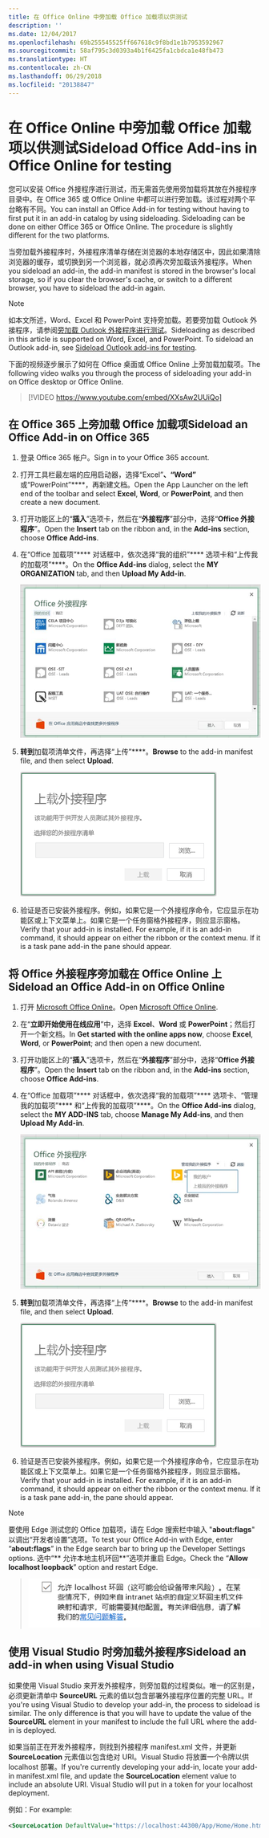 ```yaml
---
title: 在 Office Online 中旁加载 Office 加载项以供测试
description: ''
ms.date: 12/04/2017
ms.openlocfilehash: 69b255545525ff667618c9f8bd1e1b7953592967
ms.sourcegitcommit: 58af795c3d0393a4b1f6425fa1cbdca1e48fb473
ms.translationtype: HT
ms.contentlocale: zh-CN
ms.lasthandoff: 06/29/2018
ms.locfileid: "20138847"
---
```

# <a name="sideload-office-add-ins-in-office-online-for-testing"></a><span data-ttu-id="ef9e0-102">在 Office Online 中旁加载 Office 加载项以供测试</span><span class="sxs-lookup"><span data-stu-id="ef9e0-102">Sideload Office Add-ins in Office Online for testing</span></span>

<span data-ttu-id="ef9e0-p101">您可以安装 Office 外接程序进行测试，而无需首先使用旁加载将其放在外接程序目录中。在 Office 365 或 Office Online 中都可以进行旁加载。该过程对两个平台略有不同。</span><span class="sxs-lookup"><span data-stu-id="ef9e0-p101">You can install an Office Add-in for testing without having to first put it in an add-in catalog by using sideloading. Sideloading can be done on either Office 365 or Office Online. The procedure is slightly different for the two platforms.</span></span> 

<span data-ttu-id="ef9e0-106">当旁加载外接程序时，外接程序清单存储在浏览器的本地存储区中，因此如果清除浏览器的缓存，或切换到另一个浏览器，就必须再次旁加载该外接程序。</span><span class="sxs-lookup"><span data-stu-id="ef9e0-106">When you sideload an add-in, the add-in manifest is stored in the browser's local storage, so if you clear the browser's cache, or switch to a different browser, you have to sideload the add-in again.</span></span>


> [!NOTE]
> <span data-ttu-id="ef9e0-p102">如本文所述，Word、Excel 和 PowerPoint 支持旁加载。若要旁加载 Outlook 外接程序，请参阅[旁加载 Outlook 外接程序进行测试](https://docs.microsoft.com/en-us/outlook/add-ins/sideload-outlook-add-ins-for-testing)。</span><span class="sxs-lookup"><span data-stu-id="ef9e0-p102">Sideloading as described in this article is supported on Word, Excel, and PowerPoint. To sideload an Outlook add-in, see [Sideload Outlook add-ins for testing](https://docs.microsoft.com/en-us/outlook/add-ins/sideload-outlook-add-ins-for-testing).</span></span>

<span data-ttu-id="ef9e0-109">下面的视频逐步展示了如何在 Office 桌面或 Office Online 上旁加载加载项。</span><span class="sxs-lookup"><span data-stu-id="ef9e0-109">The following video walks you through the process of sideloading your add-in on Office desktop or Office Online.</span></span>  


> [!VIDEO https://www.youtube.com/embed/XXsAw2UUiQo]

## <a name="sideload-an-office-add-in-on-office-365"></a><span data-ttu-id="ef9e0-110">在 Office 365 上旁加载 Office 加载项</span><span class="sxs-lookup"><span data-stu-id="ef9e0-110">Sideload an Office Add-in on Office 365</span></span>


1. <span data-ttu-id="ef9e0-111">登录 Office 365 帐户。</span><span class="sxs-lookup"><span data-stu-id="ef9e0-111">Sign in to your Office 365 account.</span></span>
    
2. <span data-ttu-id="ef9e0-112">打开工具栏最左端的应用启动器，选择“Excel”****、“Word”**** 或“PowerPoint”****，再新建文档。</span><span class="sxs-lookup"><span data-stu-id="ef9e0-112">Open the App Launcher on the left end of the toolbar and select  **Excel**,  **Word**, or  **PowerPoint**, and then create a new document.</span></span>
    
3. <span data-ttu-id="ef9e0-113">打开功能区上的“**插入**”选项卡，然后在“**外接程序**”部分中，选择“**Office 外接程序**”。</span><span class="sxs-lookup"><span data-stu-id="ef9e0-113">Open the  **Insert** tab on the ribbon and, in the **Add-ins** section, choose **Office Add-ins**.</span></span>
    
4. <span data-ttu-id="ef9e0-114">在“Office 加载项”**** 对话框中，依次选择“我的组织”**** 选项卡和“上传我的加载项”****。</span><span class="sxs-lookup"><span data-stu-id="ef9e0-114">On the  **Office Add-ins** dialog, select the **MY ORGANIZATION** tab, and then **Upload My Add-in**.</span></span>
    
    ![标题为“Office 加载项”的对话框，左上角附近有链接“上传我的加载项”](../images/office-add-ins.png)

5.  <span data-ttu-id="ef9e0-116">**转到**加载项清单文件，再选择“上传”****。</span><span class="sxs-lookup"><span data-stu-id="ef9e0-116">**Browse** to the add-in manifest file, and then select **Upload**.</span></span>
    
    ![包含“浏览”、“上传”和“取消”按钮的“上传加载项”对话框](../images/upload-add-in.png)

6. <span data-ttu-id="ef9e0-p103">验证是否已安装外接程序。例如，如果它是一个外接程序命令，它应显示在功能区或上下文菜单上。如果它是一个任务窗格外接程序，则应显示窗格。</span><span class="sxs-lookup"><span data-stu-id="ef9e0-p103">Verify that your add-in is installed. For example, if it is an add-in command, it should appear on either the ribbon or the context menu. If it is a task pane add-in the pane should appear.</span></span>
    

## <a name="sideload-an-office-add-in-on-office-online"></a><span data-ttu-id="ef9e0-121">将 Office 外接程序旁加载在 Office Online 上</span><span class="sxs-lookup"><span data-stu-id="ef9e0-121">Sideload an Office Add-in on Office Online</span></span>


1. <span data-ttu-id="ef9e0-122">打开 [Microsoft Office Online](https://office.live.com/)。</span><span class="sxs-lookup"><span data-stu-id="ef9e0-122">Open [Microsoft Office Online](https://office.live.com/).</span></span>
    
2. <span data-ttu-id="ef9e0-123">在“**立即开始使用在线应用**”中，选择 **Excel**、**Word** 或 **PowerPoint**；然后打开一个新文档。</span><span class="sxs-lookup"><span data-stu-id="ef9e0-123">In  **Get started with the online apps now**, choose  **Excel**,  **Word**, or  **PowerPoint**; and then open a new document.</span></span>
    
3. <span data-ttu-id="ef9e0-124">打开功能区上的“**插入**”选项卡，然后在“**外接程序**”部分中，选择“**Office 外接程序**”。</span><span class="sxs-lookup"><span data-stu-id="ef9e0-124">Open the  **Insert** tab on the ribbon and, in the **Add-ins** section, choose **Office Add-ins**.</span></span>
    
4. <span data-ttu-id="ef9e0-125">在“Office 加载项”**** 对话框中，依次选择“我的加载项”**** 选项卡、“管理我的加载项”**** 和“上传我的加载项”****。</span><span class="sxs-lookup"><span data-stu-id="ef9e0-125">On the  **Office Add-ins** dialog, select the **MY ADD-INS** tab, choose **Manage My Add-ins**, and then  **Upload My Add-in**.</span></span>
    
    ![“Office 加载项”对话框，右上方有“管理我的加载项”下拉列表，其中有下拉选项“上传我的加载项”](../images/office-add-ins-my-account.png)

5.  <span data-ttu-id="ef9e0-127">**转到**加载项清单文件，再选择“上传”****。</span><span class="sxs-lookup"><span data-stu-id="ef9e0-127">**Browse** to the add-in manifest file, and then select **Upload**.</span></span>
    
    ![带浏览、上载和取消按钮的上载外接程序对话框。](../images/upload-add-in.png)

6. <span data-ttu-id="ef9e0-p104">验证是否已安装外接程序。例如，如果它是一个外接程序命令，它应显示在功能区或上下文菜单上。如果它是一个任务窗格外接程序，则应显示窗格。</span><span class="sxs-lookup"><span data-stu-id="ef9e0-p104">Verify that your add-in is installed. For example, if it is an add-in command, it should appear on either the ribbon or the context menu. If it is a task pane add-in, the pane should appear.</span></span>

> [!NOTE]
><span data-ttu-id="ef9e0-132">要使用 Edge 测试您的 Office 加载项，请在 Edge 搜索栏中输入 "**about:flags**" 以调出“开发者设置”选项。</span><span class="sxs-lookup"><span data-stu-id="ef9e0-132">To test your Office Add-in with Edge, enter “**about:flags**” in the Edge search bar to bring up the Developer Settings options.</span></span>  <span data-ttu-id="ef9e0-133">选中“** 允许本地主机环回**”选项并重启 Edge。</span><span class="sxs-lookup"><span data-stu-id="ef9e0-133">Check the “**Allow localhost loopback**” option and restart Edge.</span></span>

>    ![选中此框后，Edge 将允许本地主机环回。](../images/allow-localhost-loopback.png)

## <a name="sideload-an-add-in-when-using-visual-studio"></a><span data-ttu-id="ef9e0-135">使用 Visual Studio 时旁加载外接程序</span><span class="sxs-lookup"><span data-stu-id="ef9e0-135">Sideload an add-in when using Visual Studio</span></span>

<span data-ttu-id="ef9e0-p106">如果使用 Visual Studio 来开发外接程序，则旁加载的过程类似。唯一的区别是，必须更新清单中 **SourceURL** 元素的值以包含部署外接程序位置的完整 URL。</span><span class="sxs-lookup"><span data-stu-id="ef9e0-p106">If you're using Visual Studio to develop your add-in, the process to sideload is similar. The only difference is that you will have to update the value of the **SourceURL** element in your manifest to include the full URL where the add-in is deployed.</span></span> 

<span data-ttu-id="ef9e0-p107">如果当前正在开发外接程序，则找到外接程序 manifest.xml 文件，并更新 **SourceLocation** 元素值以包含绝对 URI。Visual Studio 将放置一个令牌以供 localhost 部署。</span><span class="sxs-lookup"><span data-stu-id="ef9e0-p107">If you're currently developing your add-in, locate your add-in manifest.xml file, and update the **SourceLocation** element value to include an absolute URI. Visual Studio will put in a token for your localhost deployment.</span></span>

<span data-ttu-id="ef9e0-140">例如：</span><span class="sxs-lookup"><span data-stu-id="ef9e0-140">For example:</span></span> 

```xml
<SourceLocation DefaultValue="https://localhost:44300/App/Home/Home.html" />
```
